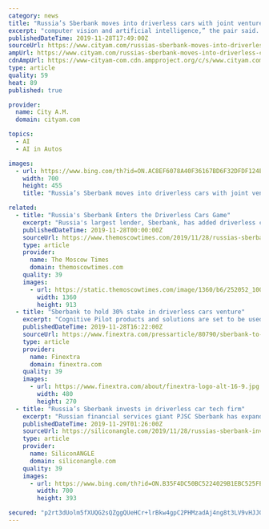 ```yaml
---
category: news
title: "Russia’s Sberbank moves into driverless cars with joint venture"
excerpt: "computer vision and artificial intelligence,” the pair said. Financial terms of the deal, which is expected to complete in December, have not been disclosed. The new venture will be headed by Cognitive Technologies founder Olga Uskova. Read more: O2 steps into 5G driverless car testing in London as it grows mobile customer base Sberbank has ..."
publishedDateTime: 2019-11-28T17:49:00Z
sourceUrl: https://www.cityam.com/russias-sberbank-moves-into-driverless-cars-with-joint-venture/
ampUrl: https://www.cityam.com/russias-sberbank-moves-into-driverless-cars-with-joint-venture/amp/
cdnAmpUrl: https://www-cityam-com.cdn.ampproject.org/c/s/www.cityam.com/russias-sberbank-moves-into-driverless-cars-with-joint-venture/amp/
type: article
quality: 59
heat: 89
published: true

provider:
  name: City A.M.
  domain: cityam.com

topics:
  - AI
  - AI in Autos

images:
  - url: https://www.bing.com/th?id=ON.AC8EF6078A40F36167BD6F32DFDF124E
    width: 700
    height: 455
    title: "Russia’s Sberbank moves into driverless cars with joint venture"

related:
  - title: "Russia's Sberbank Enters the Driverless Cars Game"
    excerpt: "Russia's largest lender, Sberbank, has added driverless cars to its list of technology ventures, by teaming up with artificial intelligence (AI) transport developer Cognitive Technologies, the two companies said Thursday. Sberbank and Cognitive ..."
    publishedDateTime: 2019-11-28T00:00:00Z
    sourceUrl: https://www.themoscowtimes.com/2019/11/28/russias-sberbank-enters-driverless-cars-game-a68366
    type: article
    provider:
      name: The Moscow Times
      domain: themoscowtimes.com
    quality: 39
    images:
      - url: https://static.themoscowtimes.com/image/1360/b6/252052_1000x671_1024_6497751e746e7dc0197ba87ee5e042c62.jpg
        width: 1360
        height: 913
  - title: "Sberbank to hold 30% stake in driverless cars venture"
    excerpt: "Cognitive Pilot products and solutions are set to be used to develop digital economy projects in transportation, agriculture, computer vision, and artificial intelligence. The parties have signed legally binding documents and are scheduled to close the deal in December 2019. Sberbank is getting a 30% interest in the company, with 70% of shares ..."
    publishedDateTime: 2019-11-28T16:22:00Z
    sourceUrl: https://www.finextra.com/pressarticle/80790/sberbank-to-hold-30-stake-in-driverless-cars-venture
    type: article
    provider:
      name: Finextra
      domain: finextra.com
    quality: 39
    images:
      - url: https://www.finextra.com/about/finextra-logo-alt-16-9.jpg
        width: 480
        height: 270
  - title: "Russia’s Sberbank invests in driverless car tech firm"
    excerpt: "Russian financial services giant PJSC Sberbank has expanded its technology portfolio to include driverless cars after making a substantial investment in local artificial intelligence transport firm Cognitive Technologies. Sberbank has signed a legally binding agreement with Cognitive Technologies that will lead to the creation of a new company ..."
    publishedDateTime: 2019-11-29T01:26:00Z
    sourceUrl: https://siliconangle.com/2019/11/28/russias-sberbank-invests-driverless-car-tech/
    type: article
    provider:
      name: SiliconANGLE
      domain: siliconangle.com
    quality: 39
    images:
      - url: https://www.bing.com/th?id=ON.B35F4DC50BC5224029B1EBC525FE1ACC
        width: 700
        height: 393

secured: "p2rt3dUolm5fXUQG2sQZggQUeHCr+lrBkw4gpC2PHMzadAj4ng8t3LV9vHJJG1GBpDMzEWbDqfCm8RpiXjE4Dqp2M7HKyqPBBiUm9/RAc/bbG8GPlBgnfDDs47EFVqCUAmw8TqppAsLagnaT9wMB0O4MzP5CYoozaKvUWorT1YhchBoMS/sT3mFw7ZfG0yTsqAFv3ZlqsvTLD3PKu7zHxigMUCK98gaB7+NV6bpdtv5xxpHJA4RhNIAv2jFnG79hEAo2DUon1OfY66vFxa1HSQ==;F0tJNIB7kjHv6rnje05jdQ=="
---
```


